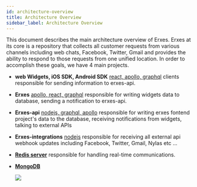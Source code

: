 ```yaml
---
id: architecture-overview
title: Architecture Overview
sidebar_label: Architecture Overview
---
```


This document describes the main architecture overview of Erxes.
Erxes at its core is a repository that collects all customer requests from various channels including web chats, Facebook, Twitter, Gmail and provides the ability to respond to those requests from one unified location. In order to accomplish these goals, we have 4 main projects.

- **web Widgets, iOS SDK, Android SDK**
  [react, apollo, graphql](https://www.apollographql.com/docs/react) clients responsible for sending information to erxes-api.

- **Erxes** [apollo, react, graphql](https://www.apollographql.com/docs/react)
  responsible for writing widgets data to database, sending a notification to erxes-api.

* **Erxes-api** [nodejs, graphql, apollo](https://www.apollographql.com/docs/apollo-server) responsible for writing erxes fontend project's data to the database, receiving notifications from widgets, talking to external APIs

- **Erxes-integrations** [nodejs](https://www.apollographql.com/docs/apollo-server) responsible for receiving all external api webhook updates including Facebook, Twitter, Gmail, Nylas etc ...

* **[Redis server](https://redis.io)** responsible for handling real-time communications.
* **[MongoDB](https://www.mongodb.com)**

  ![](https://erxes-docs.s3-us-west-2.amazonaws.com/erxes_architecture.svg)
